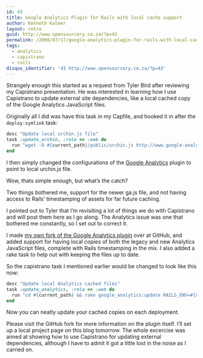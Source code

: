 ```yaml
---
id: 43
title: Google Analytics Plugin for Rails with local cache support
author: Kenneth Kalmer
layout: retro
guid: http://www.opensourcery.co.za/?p=43
permalink: /2008/07/17/google-analytics-plugin-for-rails-with-local-cache-support/
tags:
  - analytics
  - capistrano
  - rails
disqus_identifier: '43 http://www.opensourcery.co.za/?p=43'
---
```


Strangely enough this started as a request from Tyler Bird after reviewing my Capistrano presentation. He was interested in learning how I use Capistrano to update external site dependencies, like a local cached copy of the Google Analytics JavaScript files.

Originally all I did was have this task in my Capfile, and hooked it in after the `deploy:symlink` task:

~~~ruby
desc "Update local urchin.js file"
task :update_urchin, :role => :web do
  run "wget -O #{current_path}/public/urchin.js http://www.google-analytics.com/urchin.js"
end
~~~

I then simply changed the configurations of the [Google Analytics][1] plugin to point to local urchin.js file.

Wow, thats simple enough, but what&#8217;s the catch?

Two things bothered me, support for the newer ga.js file, and not having access to Rails&#8217; timestamping of assets for far future caching.

I pointed out to Tyler that I&#8217;m revisiting a lot of things we do with Capistrano and will post them here as I go along. The Analytics issue was one that bothered me constantly, so I set out to correct it.

I made [my own fork of the Google Analytics plugin][2] over at GitHub, and added support for having local copies of both the legacy and new Analytics JavaScript files, complete with Rails timestamping in the mix. I also added a rake task to help out with keeping the files up to date.

So the capistrano task I mentioned earlier would be changed to look like this now:

~~~ruby
desc "Update local Analytics cached files"
task :update_analytics, :role => :web do
  run "cd #{current_path} && rake google_analytics:update RAILS_ENV=#{rails_env}"
end
~~~

Now you can neatly update your cached copies on each deployment.

Please visit the GitHub fork for more information on the plugin itself. I&#8217;ll set up a local project page on this blog tomorrow. The whole excercise was aimed at showing how to use Capistrano for updating external dependencies, although I have to admit it got a little lost in the noise as I carried on.

 [1]: http://github.com/rubaidh/google_analytics
 [2]: http://github.com/kennethkalmer/google_analytics
